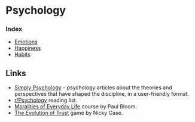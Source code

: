 # Psychology

### Index
* [Emotions](https://wiki.stojanow.com/psychology/emotions)
* [Happiness](https://wiki.stojanow.com/psychology/happiness)
* [Habits](https://wiki.stojanow.com/habits)

## Links
* [Simply Psychology](https://www.simplypsychology.org) - psychology articles about the theories and perspectives that have shaped the discipline, in a user-friendly format.
* [r/Psychology](https://www.reddit.com/r/psychology/wiki/readinglist) reading list.
* [Moralities of Everyday Life](https://www.coursera.org/learn/moralities/) course by Paul Bloom.
* [The Evolution of Trust](https://ncase.me/trust/) game by Nicky Case.

